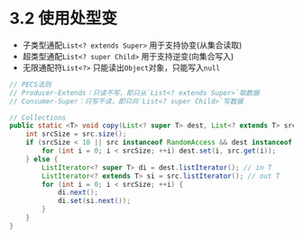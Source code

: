 # 3.2 使用处型变

- 子类型通配`List<? extends Super>` 用于支持协变(从集合读取)
- 超类型通配`List<? super Child>` 用于支持逆变(向集合写入)
- 无限通配符`List<?>` 只能读出`Object`对象，只能写入`null`

```java
// PECS法则
// Producer-Extends：只读不写，即只从`List<? extends Super>`取数据
// Consumer-Super：只写不读，即只向`List<? super Child>`写数据

// Collections
public static <T> void copy(List<? super T> dest, List<? extends T> src) {
    int srcSize = src.size();
    if (srcSize < 10 || src instanceof RandomAccess && dest instanceof RandomAccess) {
        for (int i = 0; i < srcSize; ++i) dest.set(i, src.get(i));
    } else {
        ListIterator<? super T> di = dest.listIterator(); // in T
        ListIterator<? extends T> si = src.listIterator(); // out T
        for (int i = 0; i < srcSize; ++i) {
            di.next();
            di.set(si.next());
        }
    }
}
```
